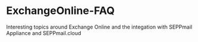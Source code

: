 # ExchangeOnline-FAQ
Interesting topics around Exchange Online and the integation with SEPPmail Appliance and SEPPmail.cloud
